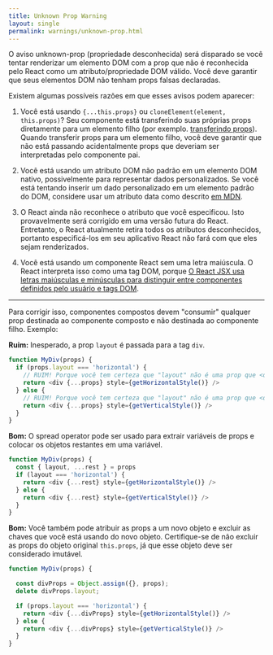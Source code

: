 ```yaml
---
title: Unknown Prop Warning
layout: single
permalink: warnings/unknown-prop.html
---
```

O aviso unknown-prop (propriedade desconhecida) será disparado se você tentar renderizar um elemento DOM com a prop que não é reconhecida pelo React como um atributo/propriedade DOM válido.  Você deve garantir que seus elementos DOM não tenham props falsas declaradas. 

Existem algumas possíveis razões em que esses avisos podem aparecer:



1. Você está usando `{...this.props}` ou `cloneElement(element, this.props)`? Seu componente está transferindo suas próprias props diretamente para um elemento filho (por exemplo. [transferindo props](/docs/transferring-props.html)). Quando transferir props para um elemento filho, você deve garantir que não está passando acidentalmente props que deveriam ser interpretadas pelo componente pai.

2. Você está usando um atributo DOM não padrão em um elemento DOM nativo, possivelmente para representar dados personalizados. Se você está tentando inserir um dado personalizado em um elemento padrão do DOM, considere usar um atributo data como descrito [em MDN](https://developer.mozilla.org/en-US/docs/Web/Guide/HTML/Using_data_attributes).


3. O React ainda não reconhece o atributo que você especificou. Isto provavelmente será corrigido em uma versão futura do React. Entretanto, o React atualmente retira todos os atributos desconhecidos, portanto especificá-los em seu aplicativo React não fará com que eles sejam renderizados.

4. Você está usando um componente React sem uma letra maiúscula. O React interpreta isso como uma tag DOM, porque [O React JSX usa letras maiúsculas e minúsculas para distinguir entre componentes definidos pelo usuário e tags DOM](/docs/jsx-in-depth.html#user-defined-components-must-be-capitalized).

---

Para corrigir isso, componentes compostos devem "consumir" qualquer prop destinada ao componente composto e não destinada ao componente filho. 
Exemplo:

**Ruim:** Inesperado, a prop `layout` é passada para a tag `div`.

```js
function MyDiv(props) {
  if (props.layout === 'horizontal') {
    // RUIM! Porque você tem certeza que "layout" não é uma prop que <div> entenda.
    return <div {...props} style={getHorizontalStyle()} />
  } else {
    // RUIM! Porque você tem certeza que "layout" não é uma prop que <div> entenda.
    return <div {...props} style={getVerticalStyle()} />
  }
}
```

**Bom:** O spread operator pode ser usado para extrair variáveis ​​de props e colocar os objetos restantes em uma variável.

```js
function MyDiv(props) {
  const { layout, ...rest } = props
  if (layout === 'horizontal') {
    return <div {...rest} style={getHorizontalStyle()} />
  } else {
    return <div {...rest} style={getVerticalStyle()} />
  }
}
```

**Bom:** Você também pode atribuir as props a um novo objeto e excluir as chaves que você está usando do novo objeto. Certifique-se de não excluir as props do objeto original `this.props`, já que esse objeto deve ser considerado imutável.

```js
function MyDiv(props) {

  const divProps = Object.assign({}, props);
  delete divProps.layout;

  if (props.layout === 'horizontal') {
    return <div {...divProps} style={getHorizontalStyle()} />
  } else {
    return <div {...divProps} style={getVerticalStyle()} />
  }
}
```
